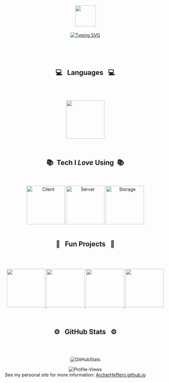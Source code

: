 <h1 align="center"><img src="https://media.giphy.com/media/TEnXkcsHrP4YedChhA/giphy.gif" width="65"></h1>
<p align="center">
<a href="https://git.io/typing-svg"><img src="https://readme-typing-svg.herokuapp.com?font=Segoe+UI&weight=200&duration=2500&pause=0&background=FFFFFF00&center=true&vCenter=true&multiline=true&repeat=true&width=973&height=183&lines=Hi+there!+I'm+Archer%2C+and+I'm+a+problem+solver+with+a+passion+for+digital+;innovation.+I+thrive+on+the+challenge+of+overcoming+limitations+in+my+;environment%2C+and+I+derive+great+satisfaction+from+transforming+them+into;+sources+of+inspiration+and+ideation.+This+passion+drives+me+to+seek+out+new;+opportunities+to+innovate+and+create+meaningful+solutions+that+make+a;+difference+in+the+world." alt="Typing SVG" /></a>
</p>
</p>
</p>
<br>
<br>
<br>
<h2 align="center">💻 &nbsp; Languages &nbsp; 💻</h2>
<br>
<br>

<p align="center">
  <img height="120em" src="https://github-readme-stats-git-masterrstaa-rickstaa.vercel.app/api/top-langs/?username=archerheffern&layout=compact&hide_border=false&langs_count=4&bg_color=0E1117&theme=github_dark&custom_title=Languages%20I%20Use%20Frequently"/>
</p>


<br>
<h2 align="center">📚 &nbsp;Tech I <i>Love</i> Using</i> &nbsp;📚 </h2>
<br>
<br>

<div align="center">
  <img alt="Client" height="120em" src="https://github-readme-tech-stack.vercel.app/api/cards?title=Client&align=center&borderRadius=5.5&fontSize=22&lineHeight=10&lineCount=2&theme=github_dark&gap=11&line1=react,react,61DAFB;next.js,next.js,ffffff;svelte,svelte,ff3400;&line2=css3,css,1572B6;jquery,jquery,0769AD;redux,redux,764ABC;figma,figma,3A76F0;"/>
  <img height="120em" alt="Server" src="https://github-readme-tech-stack.vercel.app/api/cards?title=Server&align=center&borderRadius=5.5&fontSize=22&lineHeight=10&lineCount=2&theme=github_dark&gap=9&line1=express,express,ffffff;Firebase,Firebase,FFCA28;&line2=amazonaws,aws,FF9900;flask,flask,ffffff;postman,postman,FF6C37;"/>
  <img alt="Storage" height="120em" src="https://github-readme-tech-stack.vercel.app/api/cards?title=Storage&align=center&borderRadius=5.5&fontSize=22&lineHeight=10&lineCount=2&theme=github_dark&gap=9&line1=PostgreSQL,PostgreSQL,4169E1;amazondynamodb,dynamodb,4053D6&line2=mongodb,MongoDB,47A248;redis,redis,DC382D;SQLite,SQLite,ffffff;"/>
</div>

<br>
<h2 align="center">💫 &nbsp; Fun Projects &nbsp; 💫 </h2>
<br>
<br>

<p align="center">
  <a href="https://github.com/ArcherHeffern/FoodSystem">
      <img height="120em" src="https://github-readme-stats-git-masterrstaa-rickstaa.vercel.app/api/pin/?username=archerheffern&repo=FoodSystem&show_owner=true&theme=github_dark"/>
  </a>
  <a href="https://github.com/ArcherHeffern/Dijkstras-Algorithm-From-Scratch">
    <img height="120em" src="https://github-readme-stats-git-masterrstaa-rickstaa.vercel.app/api/pin/?username=archerheffern&repo=Dijkstras-Algorithm-From-Scratch&show_owner=true&theme=github_dark"/>
  </a>
  <a href="https://github.com/ArcherHeffern/ScrapeTamid">
    <img height="120em" src="https://github-readme-stats-git-masterrstaa-rickstaa.vercel.app/api/pin/?username=archerheffern&repo=scrapetamid&show_owner=true&theme=github_dark"/>
  </a>
  <a href="https://github.com/ArcherHeffern/deishacks2023">
      <img height="120em" src="https://github-readme-stats-git-masterrstaa-rickstaa.vercel.app/api/pin/?username=archerheffern&repo=deishacks2023&show_owner=true&theme=github_dark"/>
  </a>
  </p>

<br>
<h2 align="center">⚙️ &nbsp; GitHub Stats &nbsp; ⚙️</h2>
<br>
<br>

<p align="center">
    <img alt="GitHubStats" src="https://github-readme-stats-git-masterrstaa-rickstaa.vercel.app/api?username=archerheffern&count_private=true&theme=github_dark&hide_title=true&hide_rank=true&show_icons=true&card_width=290&include_all_commits=false&hide=contribs" />
</p>

<div align="center">
<img src="https://komarev.com/ghpvc/?username=archerheffern&label=Peeks&color=000000&style=for-the-badge" alt="Profile-Views">
</div>
See my personal site for more information: <a href='https://ArcherHeffern.github.io/' target='_blank'>ArcherHeffern.github.io</a>
